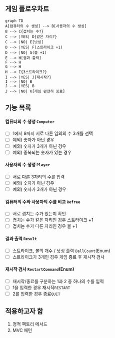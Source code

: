 ## 게임 플로우차트

```mermaid
graph TD
A[컴퓨터의 수 생성] --> B[사용자의 수 생성]
B --> C{겹치는 수?}
C --> |YES| D{같은 자리?}
C --> |NO| E[낫싱]
D --> |YES| F(스트라이크 +1)
D --> |NO| G(볼 +1)
E --> H[결과 출력]
F --> H 
G --> H
H --> I{3스트라이크?}
I --> |YES| J{재시작?}
I --> |NO| B
J --> |YES| B
J --> |NO| K[게임 완전히 종료]
```

## 기능 목록

#### 컴퓨터의 수 생성 `Computer`

- [ ] 1에서 9까지 서로 다른 임의의 수 3개를 선택
- [ ] 예외) 숫자가 아닌 경우
- [ ] 예외) 숫자가 3개가 아닌 경우
- [ ] 예외) 중복되는 숫자가 있는 경우

#### 사용자의 수 생성 `Player`

- [ ] 서로 다른 3자리의 수를 입력
- [ ] 예외) 숫자가 아닌 경우
- [ ] 예외) 숫자가 3개가 아닌 경우

#### 컴퓨터의 수와 사용자의 수를 비교 `Refree`

- [ ] 서로 겹치는 수가 있는지 확인
- [ ] 겹치는 수가 같은 자리인 경우 스트라이크 +1
- [ ] 겹치는 수가 다른 자리인 경우 볼 +1

#### 결과 출력 `Result`

- [ ] 스트라이크, 볼의 개수 / 낫싱 출력 `BallCount`(Enum)
- [ ] 스트라이크가 3개인 경우 게임 종료 후 재시작 검사

#### 재시작 검사 `RestartCommand`(Enum)

- [ ] 재시작/종료를 구분하는 1과 2 중 하나의 수를 입력
- [ ] 1을 입력한 경우 재시작`RESTART`
- [ ] 2를 입력한 경우 종료`QUIT`

## 적용하고자 함

1. 정적 팩토리 메서드
2. MVC 패턴